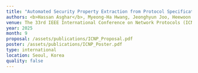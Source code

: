```yaml
---
title: "Automated Security Property Extraction from Protocol Specifications (Poster)"
authors: <b>Hassan Asghar</b>, Myeong-Ha Hwang, Jeonghyun Joo, Heewoon Kang, YooJin Kwon, Kazi Samin Mubasshir, Imtiaz Karim, Elisa Bertino, and <b>Hyunwoo Lee</b>
venue: The 33rd IEEE International Conference on Network Protocols (ICNP '25)
year: 2025
month: 9
proposal: /assets/publications/ICNP_Proposal.pdf
poster: /assets/publications/ICNP_Poster.pdf
type: international
location: Seoul, Korea
quality: false
---
```

